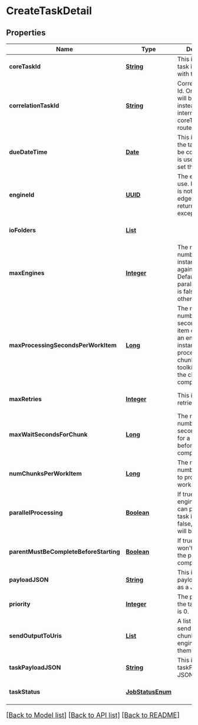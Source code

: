 # CreateTaskDetail
## Properties

Name | Type | Description | Notes
------------ | ------------- | ------------- | -------------
**coreTaskId** | [**String**](string.md) | This is the core task id associated with this job | [optional] [default to null]
**correlationTaskId** | [**String**](string.md) | Correlation Task Id.  On create, this will be used instead of internalTaskId or coreTaskId on routes | [optional] [default to null]
**dueDateTime** | [**Date**](DateTime.md) | This is the time the task is due to be complete.  This is used by edge to set the priorities. | [optional] [default to null]
**engineId** | [**UUID**](UUID.md) | The engineId to use.  If the engine is not available on edge, this will return an exception | [default to null]
**ioFolders** | [**List**](CreateTaskIOInfo.md) |  | [optional] [default to null]
**maxEngines** | [**Integer**](integer.md) | The maximum number of engine instances to run against this task.  Defaults to 1 if parallelProcessing is false, or 2 otherwise. | [optional] [default to null]
**maxProcessingSecondsPerWorkItem** | [**Long**](long.md) | The maximum number of seconds a work item can take.  If an engine instance is processing a chunk, engine toolkit will wait till the chunk is complete. | [optional] [default to null]
**maxRetries** | [**Integer**](integer.md) | This is the max retries for the task | [optional] [default to null]
**maxWaitSecondsForChunk** | [**Long**](long.md) | The maximum number of seconds to wait for a new chunk before completing. | [optional] [default to null]
**numChunksPerWorkItem** | [**Long**](long.md) | The maximum number of chunks to process per work item | [optional] [default to null]
**parallelProcessing** | [**Boolean**](boolean.md) | If true, multiple engine instances can process this task in parallel.  If false, maxEngines will be 1. | [optional] [default to null]
**parentMustBeCompleteBeforeStarting** | [**Boolean**](boolean.md) | If true, this task won&#39;t start until the parent is complete | [optional] [default to null]
**payloadJSON** | [**String**](string.md) | This is the payload encoded as a JSON string | [optional] [default to null]
**priority** | [**Integer**](integer.md) | The priority for the task. Default is 0. | [optional] [default to 0]
**sendOutputToUris** | [**List**](string.md) | A list of URIs to send processed chunks when the engine completes them. | [optional] [default to null]
**taskPayloadJSON** | [**String**](string.md) | This is the taskPayload as a JSON string | [optional] [default to null]
**taskStatus** | [**JobStatusEnum**](JobStatusEnum.md) |  | [optional] [default to null]

[[Back to Model list]](../README.md#documentation-for-models) [[Back to API list]](../README.md#documentation-for-api-endpoints) [[Back to README]](../README.md)

<style>
     p, ul, ol, li { font-size: 18px !important;}
</style>

